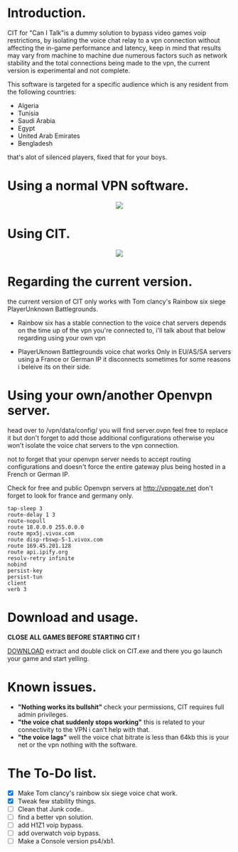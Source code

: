 # Introduction.
CIT for "Can I Talk"is a dummy solution to bypass video games voip restrictions, by isolating the voice chat relay to a vpn connection without affecting the in-game performance and latency, keep in mind that results may vary from machine to machine due numerous factors such as network stability and the total connections being made to the vpn, the current version is experimental and not complete.


This software is targeted for a specific audience which is any resident from the following countries:

- Algeria 
- Tunisia 
- Saudi Arabia 
- Egypt 
- United Arab Emirates 
- Bengladesh 

that's alot of silenced players, fixed that for your boys.

# Using a normal VPN software.
<p align="center"> 
<img src="https://i.imgur.com/XZRB7Je.png">
</p>

                                       

# Using CIT.
<p align="center"> 
<img src="https://i.imgur.com/VOs6LS4.png">
</p>
                                             


# Regarding the current version.
the current version of CIT only works with Tom clancy's Rainbow six siege PlayerUnknown Battlegrounds.
- Rainbow six has a stable connection to the voice chat servers depends on the time up of the vpn you're connected to, i'll talk about that below regarding using your own vpn

- PlayerUknown Battlegrounds voice chat works Only in EU/AS/SA servers using a France or German IP  it disconnects sometimes for some reasons i beleive its on their side.


# Using your own/another Openvpn server.
head over to /vpn/data/config/ you will find server.ovpn feel free to replace it but don't forget to add those additional configurations otherwise you won't isolate the voice chat servers to the vpn connection. 

not to forget that your openvpn server needs to accept routing configurations and doesn't force the entire gateway plus being hosted in a French or German IP.

Check for free and public Openvpn servers at http://vpngate.net don't forget to look for france and germany only.

```
tap-sleep 3
route-delay 1 3
route-nopull
route 18.0.0.0 255.0.0.0
route mpx5j.vivox.com
route disp-rbswp-5-1.vivox.com
route 169.45.201.128
route api.ipify.org
resolv-retry infinite
nobind
persist-key
persist-tun
client
verb 3
```
# Download and usage.
**CLOSE ALL GAMES BEFORE STARTING CIT !**

[DOWNLOAD](https://github.com/Redrrx/CIT/releases/download/EXP-V2/binaries-exp-v2.zip) extract and double click on CIT.exe and there you go launch your game and start yelling.


# Known issues.
- **"Nothing works its bullshit"**
check your permissions, CIT requires full admin privileges.
- **"the voice chat suddenly stops working"**
this is related to your connectivity to the VPN i can't help with that.
- **"the voice lags"**
well the voice chat bitrate is less than 64kb this is your net or the vpn nothing with the software. 

# The To-Do list.

- [x] Make Tom clancy's rainbow six siege voice chat work.
- [X] Tweak few stability things.
- [ ] Clean that Junk code..
- [ ] find a better vpn solution.
- [ ] add H1Z1 voip bypass.
- [ ] add overwatch voip bypass.
- [ ] Make a Console version ps4/xb1.

